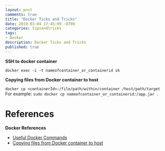 ```yaml
---
layout: post
comments: true
title: "Docker Ticks and Tricks"
date: 2019-03-04 17:45:09 -0700
categories: tipsandtricks
tags: 
- Docker
description: Docker Ticks and Tricks
published: true
---
```


**SSH to docker container**

`docker exec -i -t nameofcontainer_or_containerid sh`

**Copying files from Docker container to host**

`docker cp <containerId>:/file/path/within/container /host/path/target`
For example: 
`sudo docker cp nameofcontainer_or_containerid:/app.jar .`


# References

**Docker References**
- [Useful Docker Commands](https://blog.csainty.com/2016/07/useful-docker-commands.html)
- [Copying files from Docker container to host](https://stackoverflow.com/questions/22049212/copying-files-from-docker-container-to-host)